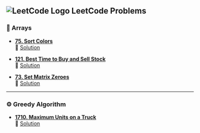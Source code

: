 ## ![LeetCode Logo](https://github.com/RockAchi/DSA-Problems/blob/main/assets/leetcode.png?raw=true) LeetCode Problems

### 📂 Arrays
- **[75. Sort Colors](https://leetcode.com/problems/sort-colors/)**  
  🧠 [Solution](https://github.com/RockAchi/DSA-Problems/blob/main/arrays/75.%20Sort%20Colors.cpp)

- **[121. Best Time to Buy and Sell Stock](https://leetcode.com/problems/best-time-to-buy-and-sell-stock/)**  
  🧠 [Solution](https://github.com/RockAchi/DSA-Problems/blob/main/arrays/121.%20Best%20Time%20to%20Buy%20and%20Sell%20Stock.cpp)

- **[73. Set Matrix Zeroes](https://leetcode.com/problems/set-matrix-zeroes/)**  
  🧠 [Solution](https://github.com/RockAchi/DSA-Problems/blob/main/arrays/73.%20Set%20Matrix%20Zeroes.cpp)

---

### ⚙️ Greedy Algorithm
- **[1710. Maximum Units on a Truck](https://leetcode.com/problems/maximum-units-on-a-truck/)**  
  🧠 [Solution](https://github.com/RockAchi/DSA-Problems/blob/main/greedy/1710.%20Maximum%20Units%20on%20a%20Truck.cpp)
